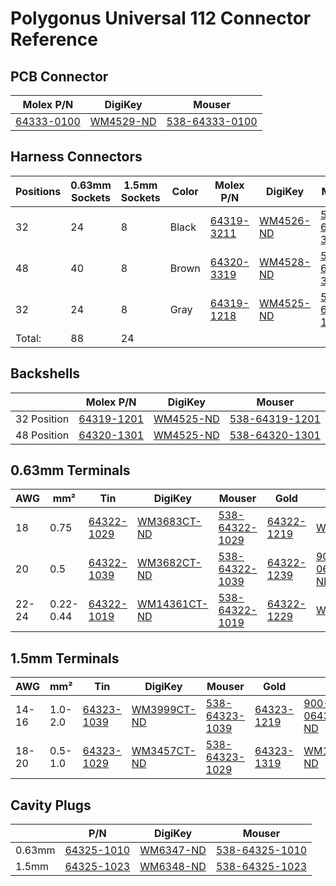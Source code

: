 # Polygonus Universal 112 Connector Reference

## PCB Connector

| Molex P/N                                                                | DigiKey                                                                          | Mouser                                                                                                        |
| ------------------------------------------------------------------------ | -------------------------------------------------------------------------------- | ------------------------------------------------------------------------------------------------------------- |
| [64333-0100](https://www.molex.com/en-us/products/part-detail/643330100) | [WM4529-ND](https://www.digikey.com/en/products/detail/molex/0643330100/2522709) | [538-64333-0100](https://www.mouser.com/ProductDetail/Molex/64333-0100?qs=t%252B1VhM4rL3S5SbdVi%2FrcVg%3D%3D) |

## Harness Connectors

| Positions | 0.63mm Sockets | 1.5mm Sockets | Color | Molex P/N                                                                | DigiKey                                                                                                                | Mouser                                                                                                      |
| --------- | -------------- | ------------- | ----- | ------------------------------------------------------------------------ | ---------------------------------------------------------------------------------------------------------------------- | ----------------------------------------------------------------------------------------------------------- |
| 32        | 24             | 8             | Black | [64319-3211](https://www.molex.com/en-us/products/part-detail/643193211) | [WM4526-ND](https://www.digikey.com/en/products/detail/molex/0643193211/2522706?s=N4IgTCBcDaIGwBYDMBGAnAWiWFKQF0BfIA)  | [538-64319-3211](https://www.mouser.com/ProductDetail/Molex/64319-3211?qs=WeK9NnMzqveoVhOpz0RRSg%3D%3D)     |
| 48        | 40             | 8             | Brown | [64320-3319](https://www.molex.com/en-us/products/part-detail/643203319) | [WM4528-ND](https://www.digikey.com/en/products/detail/molex/0643203319/2522708?s=N4IgTCBcDaIGwBYDMYAMBaJSCMBOEAugL5A) | [538-64320-3319](https://www.mouser.com/ProductDetail/Molex/64320-3319?qs=WeK9NnMzqvelExLwa2ws%252Bg%3D%3D) |
| 32        | 24             | 8             | Gray  | [64319-1218](https://www.molex.com/en-us/products/part-detail/643191218) | [WM4525-ND](https://www.digikey.com/en/products/detail/molex/0643191218/2522705)                                       | [538-64319-1218](https://www.mouser.com/ProductDetail/Molex/64319-1218?qs=WeK9NnMzqvcoExy75cAGhg%3D%3D)     |
| Total:    | 88             | 24            |       |                                                                          |                                                                                                                        |                                                                                                             |

## Backshells

|             | Molex P/N                                                                | DigiKey                                                                          | Mouser                                                                                                  |
| ----------- | ------------------------------------------------------------------------ | -------------------------------------------------------------------------------- | ------------------------------------------------------------------------------------------------------- |
| 32 Position | [64319-1201](https://www.molex.com/en-us/products/part-detail/643191201) | [WM4525-ND](https://www.digikey.com/en/products/detail/molex/0643191201/2405436) | [538-64319-1201](https://www.mouser.com/ProductDetail/Molex/64319-1201?qs=WeK9NnMzqvcqfpMkW5NkGg%3D%3D) |
| 48 Position | [64320-1301](https://www.molex.com/en-us/products/part-detail/643201301) | [WM4525-ND](https://www.digikey.com/en/products/detail/molex/0643201301/2424529) | [538-64320-1301](https://www.mouser.com/ProductDetail/Molex/64320-1301?qs=WeK9NnMzqvdDwPMfqfvNDA%3D%3D) |

## 0.63mm Terminals

| AWG   | mm²       | Tin                                                                      | DigiKey                                                                             | Mouser                                                                                                    | Gold                                                                     | DigiKey                                                                                    | Mouser                                                                                                    |
| ----- | --------- | ------------------------------------------------------------------------ | ----------------------------------------------------------------------------------- | --------------------------------------------------------------------------------------------------------- | ------------------------------------------------------------------------ | ------------------------------------------------------------------------------------------ | --------------------------------------------------------------------------------------------------------- |
| 18    | 0.75      | [64322-1029](https://www.molex.com/en-us/products/part-detail/643221029) | [WM3683CT-ND](https://www.digikey.com/en/products/detail/molex/0643221029/2421379)  | [538-64322-1029](https://www.mouser.com/ProductDetail/Molex/64322-1029?qs=WeK9NnMzqvfuJXimKIcl7A%3D%3D)   | [64322-1219](https://www.molex.com/en-us/products/part-detail/643221219) | [WM7123CT-ND](https://www.digikey.com/en/products/detail/molex/0643221219/3044372)         | [538-64322-1219](https://www.mouser.com/ProductDetail/Molex/64322-1219?qs=WeK9NnMzqveJTQH%2Ful1xdw%3D%3D) |
| 20    | 0.5       | [64322-1039](https://www.molex.com/en-us/products/part-detail/643221039) | [WM3682CT-ND](https://www.digikey.com/en/products/detail/molex/0643221039/2421378)  | [538-64322-1039](https://www.mouser.com/ProductDetail/Molex/64322-1039?qs=WeK9NnMzqvfbOt2cw%2FzcbQ%3D%3D) | [64322-1239](https://www.molex.com/en-us/products/part-detail/643221239) | [900-0643221239CT-ND](https://www.digikey.com/en/products/detail/molex/0643221239/2523193) | [538-64322-1239](https://www.mouser.com/ProductDetail/Molex/64322-1239?qs=WeK9NnMzqvcxOB%2FeCJyBww%3D%3D) |
| 22-24 | 0.22-0.44 | [64322-1019](https://www.molex.com/en-us/products/part-detail/643221019) | [WM14361CT-ND](https://www.digikey.com/en/products/detail/molex/0643221019/2523191) | [538-64322-1019](https://www.mouser.com/ProductDetail/Molex/64322-1019?qs=WeK9NnMzqvdLH8iQcz%2FEcg%3D%3D) | [64322-1229](https://www.molex.com/en-us/products/part-detail/643221229) | [WM3683CT-ND](https://www.digikey.com/en/products/detail/molex/0643221229/2523192)         | [538-64322-1229](https://www.mouser.com/ProductDetail/Molex/64322-1229?qs=WeK9NnMzqvcyDLqPC1I9GQ%3D%3D)   |

## 1.5mm Terminals

| AWG   | mm²     | Tin                                                                      | DigiKey                                                                            | Mouser                                                                                                  | Gold                                                                     | DigiKey                                                                                    | Mouser                                                                                                  |
| ----- | ------- | ------------------------------------------------------------------------ | ---------------------------------------------------------------------------------- | ------------------------------------------------------------------------------------------------------- | ------------------------------------------------------------------------ | ------------------------------------------------------------------------------------------ | ------------------------------------------------------------------------------------------------------- |
| 14-16 | 1.0-2.0 | [64323-1039](https://www.molex.com/en-us/products/part-detail/643231039) | [WM3999CT-ND](https://www.digikey.com/en/products/detail/molex/0643231039/2421377) | [538-64323-1039](https://www.mouser.com/ProductDetail/Molex/64323-1039?qs=WeK9NnMzqvcQ8ydsBOKCbw%3D%3D) | [64323-1219](https://www.molex.com/en-us/products/part-detail/643231219) | [900-0643231219CT-ND](https://www.digikey.com/en/products/detail/molex/0643231219/2523197) | [538-64323-1219](https://www.mouser.com/ProductDetail/Molex/64323-1219?qs=WeK9NnMzqvcQsGzliNCKeQ%3D%3D) |
| 18-20 | 0.5-1.0 | [64323-1029](https://www.molex.com/en-us/products/part-detail/643231029) | [WM3457CT-ND](https://www.digikey.com/en/products/detail/molex/0643231029/2404800) | [538-64323-1029](https://www.mouser.com/ProductDetail/Molex/64323-1029?qs=WeK9NnMzqvdvPJoSqYYIdg%3D%3D) | [64323-1319](https://www.molex.com/en-us/products/part-detail/643231319) | [WM12783CT-ND](https://www.digikey.com/en/products/detail/molex/0643231319/2523198)        | [538-64323-1319](https://www.mouser.com/ProductDetail/Molex/64323-1319?qs=WeK9NnMzqvdalsfZrzfPlQ%3D%3D) |

## Cavity Plugs

|        | P/N                                                                      | DigiKey                                                                          | Mouser                                                                                                  |
| ------ | ------------------------------------------------------------------------ | -------------------------------------------------------------------------------- | ------------------------------------------------------------------------------------------------------- |
| 0.63mm | [64325-1010](https://www.molex.com/en-us/products/part-detail/643251010) | [WM6347-ND](https://www.digikey.com/en/products/detail/molex/0643251010/2523211) | [538-64325-1010](https://www.mouser.com/ProductDetail/Molex/64325-1010?qs=WeK9NnMzqvdqzL38QpeKFQ%3D%3D) |
| 1.5mm  | [64325-1023](https://www.molex.com/en-us/products/part-detail/643251023) | [WM6348-ND](https://www.digikey.com/en/products/detail/molex/0643251023/2523212) | [538-64325-1023](https://www.mouser.com/ProductDetail/Molex/64325-1023?qs=WeK9NnMzqvdN0YdcngDMkw%3D%3D) |
